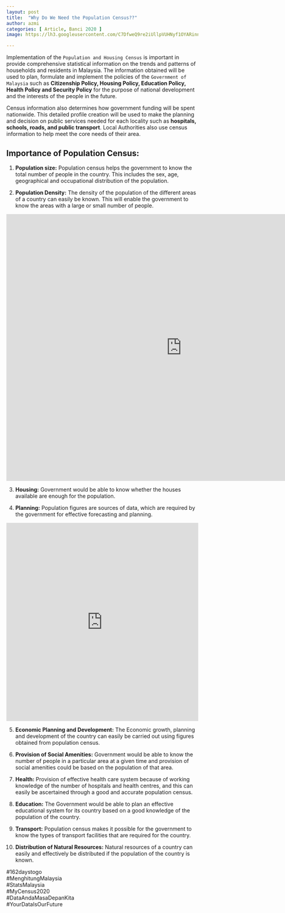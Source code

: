```yaml
---
layout: post
title:  "Why Do We Need the Population Census??"
author: azmi
categories: [ Article, Banci 2020 ]
image: https://lh3.googleusercontent.com/C7DfweQ9re2iUllpVUHNyf1OYARinnACAf4Httk47xgstoCSh0Usmj_34WMXd3JioF5aCgzpNRWo76CfI0Qvr8UqV2Q0z1G2vW_hE7rgHUCJm6oW4IdjM3t_euxZ12JabTusQAh7ZN_9yn4mBZVkxkQU1QdtxzeDVnCMKinKJt5UoA_72zWmrxztnT_AKDMlmOQlcj-QMGLPbFxmG6diqM9GfT9TIAgr4HDsZN4O532MjVBS6LefAOntD-4MiZQFTuUMUBNOUQNuiTIU9yo0Azadq4xpaRXcwmCSeBFXlo2dEBafbapkMSFtpAjeaSZA5191pf-AUOfK0d-6ABoEbbvDkqCOYzdmcFlCeEPnyQQCwzMgXxtTJJq6txm9aMIoQOTFMmnZTA9ScUjI2DuvqsVr__qwn_Nhv0hp-8SyifCFA5393WRuSXl-MOq2UgTRJe0APJj89fLIE1F-ec78r__UtsLiz5Q1FOaxuNZG1euxJowbwZICZ6fvijTH8Xfc1gJ_opToFTRTe2Ff7CgR88RaPOWnCkOoYCJh0T-18A9A15RcrEIdmliSahkkKiGhaBSaQokGn6xgnm7Zj-YwBtvCcNAiOr-sDB7u58AfAkxSIikhAeV54rNMrePwN3NTelRBrqFXA5UFIcotS8C7fBhJuTb2qw_09KG_0g-mAlTJ3iYkORQT0mrtdyK6BzJLQBZA42EboUEwfG8lQtvCvezxW0B4cw1VHt10quSgFC_kmjQHZg=w1221-h915-no

---
```

Implementation of the `Population and Housing Census` is important in provide comprehensive statistical information on the trends and patterns of households and residents in Malaysia. The information obtained will be used to plan, formulate and implement the policies of the `Government of Malaysia` such as **Citizenship Policy, Housing Policy, Education Policy, Health Policy and Security Policy** for the purpose of national development and the interests of the people in the future.

Census information also determines how government funding will be spent nationwide. This detailed profile creation will be used to make the planning and decision on public services needed for each locality such as **hospitals, schools, roads, and public transport**. Local Authorities also use census information to help meet the core needs of their area.

## Importance of Population Census:

1. **Population size:** Population census helps the government to know the total number of people in the country. This includes the sex, age, geographical and occupational distribution of the population.

2. **Population Density:** The density of the population of the different areas of a country can easily be known. This will enable the government to know the areas with a large or small number of people.

<iframe src="https://knoema.com/atlas/embed/Malaysia/Population-density" allowtransparency="true" frameborder="0" width="920" min-width="560" height="700" scrolling="no"></iframe>
			
3. **Housing:** Government would be able to know whether the houses available are enough for the population.

4. **Planning:** Population figures are sources of data, which are required by the government for effective forecasting and planning.

<iframe width='100%' height='520' frameborder='0' src='https://alif.carto.com/viz/d70bb6b2-940c-11e4-98df-0e0c41326911/embed_map' allowfullscreen webkitallowfullscreen mozallowfullscreen oallowfullscreen msallowfullscreen></iframe>

5. **Economic Planning and Development:** The Economic growth, planning and development of the country can easily be carried out using figures obtained from population census.

6. **Provision of Social Amenities:** Government would be able to know the number of people in a particular area at a given time and provision of social amenities could be based on the population of that area.

7. **Health:** Provision of effective health care system because of working knowledge of the number of hospitals and health centres, and this can easily be ascertained through a good and accurate population census.

8. **Education:** The Government would be able to plan an effective educational system for its country based on a good knowledge of the population of the country.

9. **Transport:** Population census makes it possible for the government to know the types of transport facilities that are required for the country.

10. **Distribution of Natural Resources:** Natural resources of a country can easily and effectively be distributed if the population of the country is known.

<p>#162daystogo<br>
#MenghitungMalaysia<br>
#StatsMalaysia<br>
#MyCensus2020<br>
#DataAndaMasaDepanKita<br>
#YourDataIsOurFuture</p>
